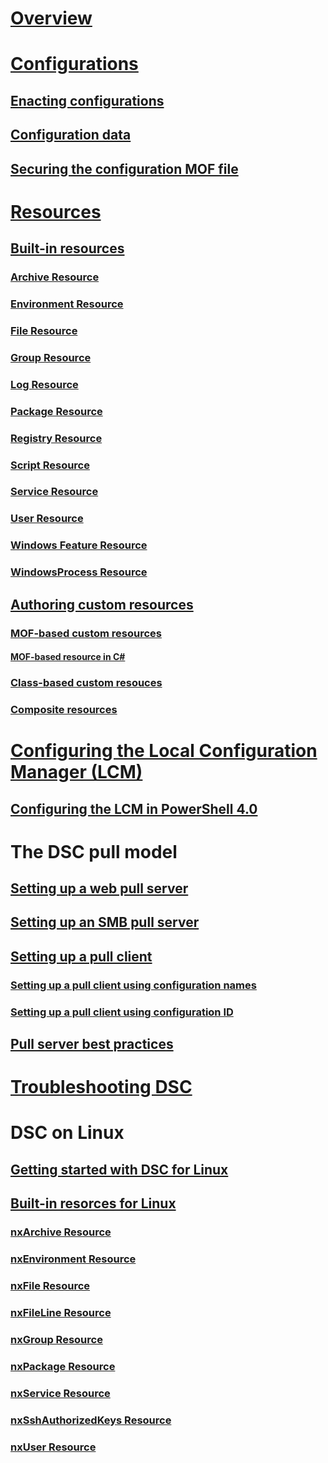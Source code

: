 # [Overview](overview.md)

# [Configurations](configurations.md)
## [Enacting configurations](enactingConfigurations.md)
## [Configuration data](configData.md)
## [Securing the configuration MOF file](secureMOF.md)

# [Resources](resources.md)
## [Built-in resources](builtInResource.md)
### [Archive Resource](archiveResource.md)
### [Environment Resource](environmentResource.md)
### [File Resource](fileResource.md)
### [Group Resource](groupResource.md)
### [Log Resource](logResource.md)
### [Package Resource](packageResource.md)
### [Registry Resource](registryResource.md)
### [Script Resource](scriptResource.md)
### [Service Resource](serviceResource.md)
### [User Resource](userResource.md)
### [Windows Feature Resource](windowsfeatureResource.md)
### [WindowsProcess Resource](windowsProcessResource.md)
## [Authoring custom resources](authoringResource.md) 
### [MOF-based custom resources](authoringResourceMOF.md)
#### [MOF-based resource in C#](authoringResourceMofCS.md)
### [Class-based custom resouces](authoringResourceClass.md)
### [Composite resources](authoringResourceComposite.md)

# [Configuring the Local Configuration Manager (LCM)](metaConfig.md)
## [Configuring the LCM in PowerShell 4.0](metaConfig4.md)

# The DSC pull model
## [Setting up a web pull server](pullServer.md)
## [Setting up an SMB pull server](pullServerSMB.md)
## [Setting up a pull client](pullClient.md)
### [Setting up a pull client using configuration names](pullClientConfigNames.md)
### [Setting up a pull client using configuration ID](pullClientConfigID.md)
## [Pull server best practices](secureServer.md)

# [Troubleshooting DSC](troubleshooting.md)

# DSC on Linux
## [Getting started with DSC for Linux](lnxGettingStarted.md)
## [Built-in resorces for Linux](lnxBuiltInResources.md)
### [nxArchive Resource](lnxArchiveResource.md)
### [nxEnvironment Resource](lnxEnvironmentResource.md)
### [nxFile Resource](lnxFileResource.md)
### [nxFileLine Resource](lnxFileLineResource.md)
### [nxGroup Resource](lnxGroupResource.md)
### [nxPackage Resource](lnxPackageResource.md)
### [nxService Resource](lnxServiceResource.md)
### [nxSshAuthorizedKeys Resource](lnxSshAuthorizedKeysResource.md)
### [nxUser Resource](lnxUserResource.md)
